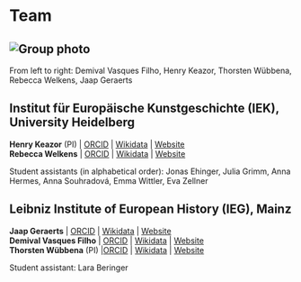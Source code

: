 # Team

![Group photo](/public/images/group_photo.jpg)
---

From left to right: Demival Vasques Filho, Henry Keazor, Thorsten Wübbena, Rebecca Welkens, Jaap Geraerts

## Institut für Europäische Kunstgeschichte (IEK), University Heidelberg
**Henry Keazor** (PI) | [ORCID](https://orcid.org/0000-0002-0215-0577) | [Wikidata](https://www.wikidata.org/wiki/Q1606940) | [Website](https://www.uni-heidelberg.de/fakultaeten/philosophie/zegk/iek/mitarbeiter/keazor/)  
**Rebecca Welkens** | [ORCID](https://orcid.org/0009-0006-5527-6065) | [Wikidata](https://www.wikidata.org/wiki/Q130368983) | [Website](https://www.zikg.eu/personen/rwelkens) 

Student assistants (in alphabetical order): Jonas Ehinger, Julia Grimm, Anna Hermes, Anna Souhradová, Emma Wittler, Eva Zellner 

## Leibniz Institute of European History (IEG), Mainz
**Jaap Geraerts** | [ORCID](https://orcid.org/0000-0002-8741-5916) | [Wikidata](https://www.wikidata.org/wiki/Q79222858) | [Website](https://www.ieg-mainz.de/institut/personen/geraerts)  
**Demival Vasques Filho** | [ORCID](https://orcid.org/0000-0002-4552-0427) | [Wikidata](https://www.wikidata.org/wiki/Q59682006) | [Website](https://www.c2dh.uni.lu/de/people/demival-vasques)  
**Thorsten Wübbena** (PI) |[ORCID](https://orcid.org/0000-0001-8172-6097) | [Wikidata](https://www.wikidata.org/wiki/Q42737846) | [Website](https://www.ieg-mainz.de/institut/personen/wuebbena)  

Student assistant: Lara Beringer

